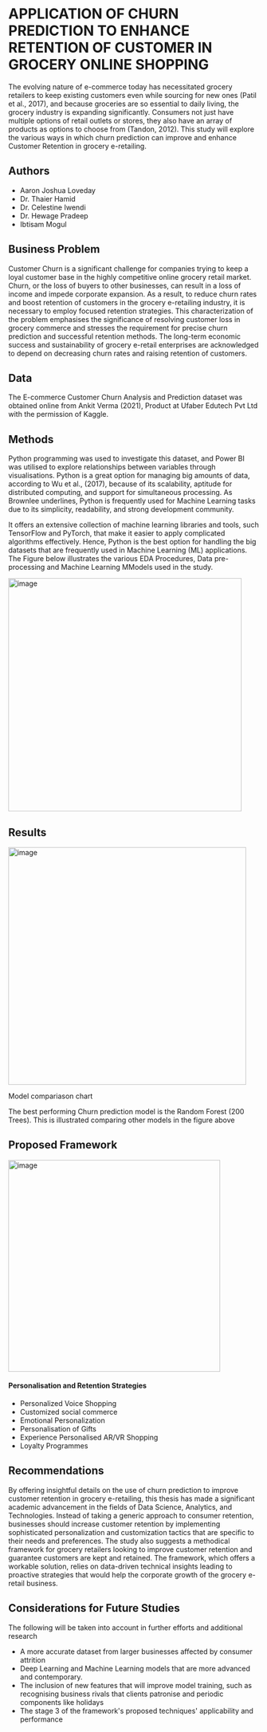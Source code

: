 
# APPLICATION OF CHURN PREDICTION TO ENHANCE RETENTION OF CUSTOMER IN GROCERY ONLINE SHOPPING

The evolving nature of e-commerce today has necessitated grocery retailers to keep existing customers even while sourcing for new ones (Patil et al., 2017), and because groceries are so essential to daily living, the grocery industry is expanding significantly. Consumers not just have multiple options of retail outlets or stores, they also have an array of products as options to choose from (Tandon, 2012). This study will explore the various ways in which churn prediction can improve and enhance Customer Retention in grocery e-retailing.  

## Authors
- Aaron Joshua Loveday
- Dr. Thaier Hamid
- Dr. Celestine Iwendi
- Dr. Hewage Pradeep
- Ibtisam Mogul


## Business Problem

Customer Churn is a significant challenge for companies trying to keep a loyal customer base in the highly competitive online grocery retail market. Churn, or the loss of buyers to other businesses, can result in a loss of income and impede corporate expansion. As a result, to reduce churn rates and boost retention of customers in the grocery e-retailing industry, it is necessary to employ focused retention strategies.
This characterization of the problem emphasises the significance of resolving customer loss in grocery commerce and stresses the requirement for precise churn prediction and successful retention methods. The long-term economic success and sustainability of grocery e-retail enterprises are acknowledged to depend on decreasing churn rates and raising retention of customers. 
 
## Data
The E-commerce Customer Churn Analysis and Prediction dataset was obtained online from Ankit Verma (2021), Product at Ufaber Edutech Pvt Ltd with the permission of Kaggle. 


## Methods

Python programming was used to investigate this dataset, and Power BI was utilised to explore relationships between variables through visualisations.
Python is a great option for managing big amounts of data, according to Wu et al., (2017), because of its scalability, aptitude for distributed computing, and support for simultaneous processing. As Brownlee underlines, Python is frequently used for Machine Learning tasks due to its simplicity, readability, and strong development community. 

It offers an extensive collection of machine learning libraries and tools, such TensorFlow and PyTorch, that make it easier to apply complicated algorithms effectively. Hence, Python is the best option for handling the big datasets that are frequently used in Machine Learning (ML) applications. 
The Figure below illustrates the various EDA Procedures, Data pre-processing and Machine Learning MModels used in the study.


<img width="468" alt="image" src="https://github.com/Abimbojolo/Retail_Churn_Prediction/assets/131364220/abccdcc3-5a46-4107-92e2-92f61afb8e37">

## Results

<img width="477" alt="image" src="https://github.com/Abimbojolo/Retail_Churn_Prediction/assets/131364220/bd6ccc47-c274-473f-aa24-466e10d186c2">

Model compariason chart

The best performing Churn prediction model is the Random Forest (200 Trees). This is illustrated comparing other models in the figure above






## Proposed Framework

<img width="425" alt="image" src="https://github.com/Abimbojolo/Retail_Churn_Prediction/assets/131364220/fd3caf40-76fc-4468-8174-8da6a52b0e8e">


#### Personalisation and Retention Strategies

- Personalized Voice Shopping
- Customized social commerce
- Emotional Personalization
- Personalisation of Gifts
- Experience Personalised AR/VR Shopping
- Loyalty Programmes 

## Recommendations


By offering insightful details on the use of churn prediction to improve customer retention in grocery e-retailing, this thesis has made a significant academic advancement in the fields of Data Science, Analytics, and Technologies.
Instead of taking a generic approach to consumer retention, businesses should increase customer retention by implementing sophisticated personalization and customization tactics that are specific to their needs and preferences.
The study also suggests a methodical framework for grocery retailers looking to improve customer retention and guarantee customers are kept and retained. The framework, which offers a workable solution, relies on data-driven technical insights leading to proactive strategies that would help the corporate growth of the grocery e-retail business.

## Considerations for Future Studies

The following will be taken into account in further efforts and additional research
- A more accurate dataset from larger businesses affected by consumer attrition
- Deep Learning and Machine Learning models that are more advanced and contemporary.
- The inclusion of new features that will improve model training, such as recognising business rivals that clients patronise and periodic components like holidays 
- The stage 3 of the framework's proposed techniques' applicability and performance
